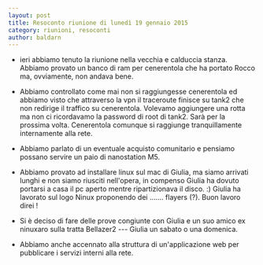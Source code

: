 ```yaml
---
layout: post
title: Resoconto riunione di lunedì 19 gennaio 2015
category: riunioni, resoconti
author: baldarn
---
```


- ieri abbiamo tenuto la riunione nella vecchia e calduccia stanza. Abbiamo provato un banco di ram per cenerentola che ha portato Rocco ma, ovviamente, non andava bene.

- Abbiamo controllato come mai non si raggiungesse cenerentola ed abbiamo visto che attraverso la vpn il traceroute finisce su tank2 che non redirige il traffico su cenerentola. Volevamo aggiungere una rotta ma non ci ricordavamo la password di root di tank2. Sarà per la prossima volta. Cenerentola comunque si raggiunge tranquillamente internamente alla rete.

- Abbiamo parlato di un eventuale acquisto comunitario e pensiamo possano servire un paio di nanostation M5.

- Abbiamo provato ad installare linux sul mac di Giulia, ma siamo arrivati lunghi e non siamo riusciti nell'opera, in compenso Giulia ha dovuto portarsi a casa il pc aperto mentre ripartizionava il disco. :) Giulia ha  lavorato sul logo Ninux proponendo dei ....... flayers (?). Buon lavoro direi !

- Si è deciso di fare delle prove  congiunte con Giulia e un suo amico ex ninuxaro sulla tratta Bellazer2 --- Giulia un sabato o una domenica.

- Abbiamo anche accennato alla struttura di un'applicazione web per pubblicare i servizi interni alla rete.

